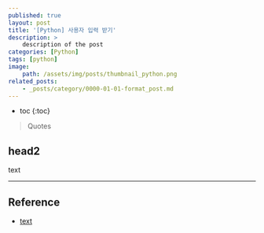 ```yaml
---
published: true
layout: post
title: '[Python] 사용자 입력 받기'
description: >
    description of the post
categories: [Python]
tags: [python]
image:
    path: /assets/img/posts/thumbnail_python.png
related_posts:
    - _posts/category/0000-01-01-format_post.md
---
```

* toc
{:toc}

> Quotes

## head2

text

---
## Reference
- [text]()